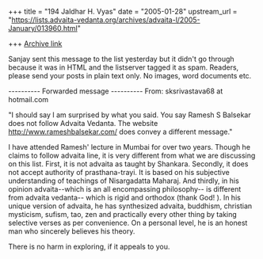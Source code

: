 +++
title = "194 Jaldhar H. Vyas"
date = "2005-01-28"
upstream_url = "https://lists.advaita-vedanta.org/archives/advaita-l/2005-January/013960.html"

+++
[Archive link](https://lists.advaita-vedanta.org/archives/advaita-l/2005-January/013960.html)

Sanjay sent this message to the list yesterday but it didn't go through
because it was in HTML and the listserver tagged it as spam.  Readers,
please send your posts in plain text only.  No images, word documents etc.

---------- Forwarded message ----------
From:    sksrivastava68 at hotmail.com

"I should say I am surprised by what you said. You say Ramesh S Balsekar
does not follow Advaita Vedanta. The website http://www.rameshbalsekar.com/
does convey a different message."

 I have attended Ramesh' lecture in Mumbai for over two years. Though he
claims to follow advaita line, it is very different from what we are
discussing on this list. First, it is not advaita as taught by Shankara.
Secondly, it does not accept authority of prasthana-trayi. It is based on
his subjective understanding of teachings of Nisargadatta Maharaj. And
thirdly, in his opinion advaita--which is an all encompassing philosophy--
is different from advaita vedanta-- which is rigid and orthodox (thank
God! ). In his unique version of advaita, he has synthesized advaita,
buddhism, christian mysticism, sufism, tao, zen and practically every
other thing by taking selective verses as per convenience. On a personal
level, he is an honest man who sincerely believes his theory.

There is no harm in exploring, if it appeals to you.



